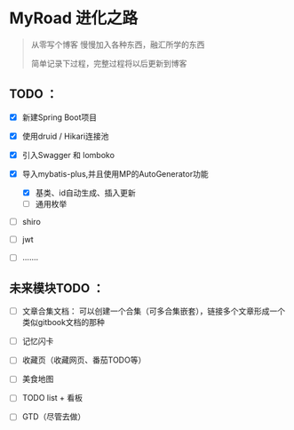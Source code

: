# MyRoad 进化之路

>   从零写个博客  慢慢加入各种东西，融汇所学的东西
>
>   简单记录下过程，完整过程将以后更新到博客 


## TODO ：

-   [x] 新建Spring Boot项目
-   [x] 使用druid / Hikari连接池
-   [x] 引入Swagger 和 lomboko
-   [x] 导入mybatis-plus,并且使用MP的AutoGenerator功能
    - [x] 基类、id自动生成、插入更新
    - [ ] 通用枚举

-   [ ] shiro
-   [ ] jwt
-   [ ] .......


## 未来模块TODO ：

- [ ] 文章合集文档：
可以创建一个合集（可多合集嵌套），链接多个文章形成一个类似gitbook文档的那种

- [ ] 记忆闪卡

- [ ] 收藏页（收藏网页、番茄TODO等）

- [ ] 美食地图

- [ ] TODO list + 看板

- [ ] GTD（尽管去做）










